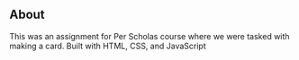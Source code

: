 ## About

This was an assignment for Per Scholas course where we were tasked with making a card. Built with HTML, CSS, and JavaScript
